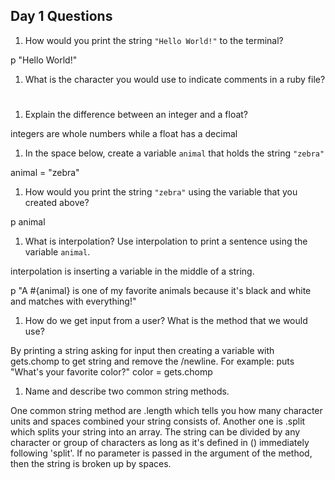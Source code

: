 ## Day 1 Questions

1. How would you print the string `"Hello World!"` to the terminal?

p "Hello World!"

1. What is the character you would use to indicate comments in a ruby file?

#

1. Explain the difference between an integer and a float?

integers are whole numbers while a float has a decimal

1. In the space below, create a variable `animal` that holds the string `"zebra"`

animal = "zebra"

1. How would you print the string `"zebra"` using the variable that you created above?

p animal

1. What is interpolation? Use interpolation to print a sentence using the variable `animal`.

interpolation is inserting a variable in the middle of a string.

p "A #{animal} is one of my favorite animals because it's black and white and matches with everything!"

1. How do we get input from a user? What is the method that we would use?

By printing a string asking for input then creating a variable with gets.chomp to get string and remove the /newline. For example: puts "What's your favorite color?" color = gets.chomp

1. Name and describe two common string methods.

One common string method are .length which tells you how many character units and spaces combined your string consists of. Another one is .split which splits your string into an array. The string can be divided by any character or group of characters as long as it's defined in () immediately following 'split'. If no parameter is passed in the argument of the method, then the string is broken up by spaces. 
